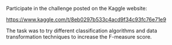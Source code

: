 Participate in the challenge posted on the Kaggle website: 

https://www.kaggle.com/t/8eb0297b533c4acd9f34c93fc76e71e9

The task was to try different classification algorithms and data transformation techniques to increase the F-measure score.
